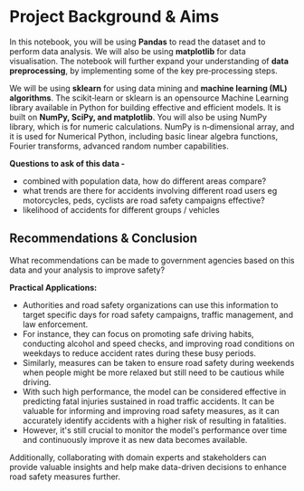 
# Project Background & Aims

In this notebook, you will be using **Pandas** to read the dataset and to perform data analysis. We will
also be using **matplotlib** for data visualisation. The notebook will further expand your understanding of
**data preprocessing**, by implementing some of the key pre‑processing steps. 

We will be using **sklearn**
for using data mining and **machine learning (ML) algorithms**. The scikit‑learn or sklearn is an opensource
Machine Learning library available in Python for building effective and efficient models. It is built
on **NumPy, SciPy, and matplotlib**. You will also be using NumPy library, which is for numeric
calculations. NumPy is n‑dimensional array, and it is used for Numerical Python, including basic linear
algebra functions, Fourier transforms, advanced random number capabilities.

**Questions to ask of this data -**

* combined with population data, how do different areas compare?
* what trends are there for accidents involving different road users eg motorcycles, peds, cyclists are road safety campaigns effective?
* likelihood of accidents for different groups / vehicles
## Recommendations & Conclusion

What recommendations can be made to government agencies based on this data and your analysis to improve safety? 

**Practical Applications:**
* Authorities and road safety organizations can use this information to target specific days for road safety campaigns, traffic management, and law enforcement.
* For instance, they can focus on promoting safe driving habits, conducting alcohol and speed checks, and improving road conditions on weekdays to reduce accident rates during these busy periods.
* Similarly, measures can be taken to ensure road safety during weekends when people might be more relaxed but still need to be cautious while driving.
* With such high performance, the model can be considered effective in predicting fatal injuries sustained in road traffic accidents. It can be valuable for informing and improving road safety measures, as it can accurately identify accidents with a higher risk of resulting in fatalities.
* However, it's still crucial to monitor the model's performance over time and continuously improve it as new data becomes available.

Additionally, collaborating with domain experts and stakeholders can provide valuable insights and help make data-driven decisions to enhance road safety measures further.